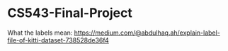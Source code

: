 # CS543-Final-Project

What the labels mean: https://medium.com/@abdulhaq.ah/explain-label-file-of-kitti-dataset-738528de36f4
